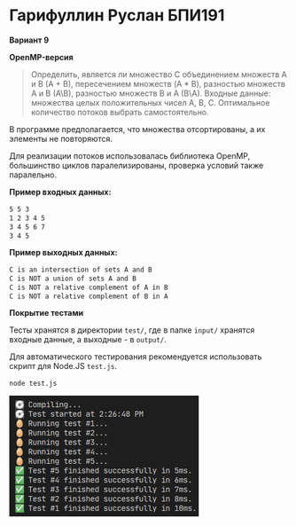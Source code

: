 # Гарифуллин Руслан БПИ191

**Вариант 9**

**OpenMP-версия**

> Определить, является ли множество С объединением множеств A и B (A + B), пересечением множеств (A * B), разностью множеств А и B (A\\B), разностью множеств В и А (В\\А). Входные данные: множества целых положительных чисел A, B, C. Оптимальное количество потоков выбрать самостоятельно.

В программе предполагается, что множества отсортированы, а их элементы не повторяются.

Для реализации потоков использовалась библиотека OpenMP, большинство циклов паралелизированы, проверка условий также паралельно.

**Пример входных данных:**
```
5 5 3
1 2 3 4 5
3 4 5 6 7
3 4 5
```

**Пример выходных данных:**
```
C is an intersection of sets A and B
C is NOT a union of sets A and B
C is NOT a relative complement of A in B
C is NOT a relative complement of B in A
```

**Покрытие тестами**

Тесты хранятся в директории `test/`, где в папке `input/` хранятся входные данные, а выходные - в `output/`.

Для автоматического тестирования рекомендуется использовать скрипт для Node.JS `test.js`.

```bash
node test.js
```

![tests.png](tests.png)